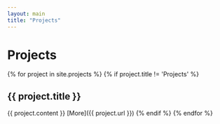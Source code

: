 ```yaml
---
layout: main
title: "Projects"
---
```


# Projects

{% for project in site.projects %}
{% if project.title != 'Projects' %}
## {{ project.title }}
{{ project.content }}
[More]({{ project.url }})
{% endif %}
{% endfor %}
